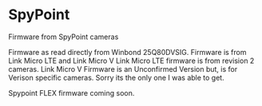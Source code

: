 # SpyPoint
Firmware from SpyPoint cameras

Firmware as read directly from Winbond 25Q80DVSIG.
Firmware is from Link Micro LTE and Link Micro V
Link Micro LTE firmware is from revision 2 cameras.
Link Micro V Firmware is an Unconfirmed Version but, is for Verison specific cameras. Sorry its the only one I was able to get.

Spypoint FLEX firmware coming soon.
